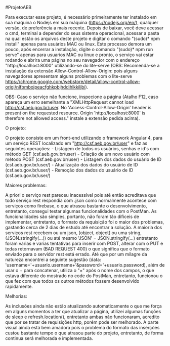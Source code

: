 #ProjetoAEB

Para executar esse projeto, é necessário primeiramente ter instalado em sua maquina o Nodejs em sua máquina (https://nodejs.org/en/), qualquer versão, de preferência a mais recente. Depois de baixar, você deve acessar o cmd, terminal a depender do seus sistema operacional, acessar a pasta na qual estão os arquivos deste projeto e digitar o comando "(sudo)* npm install" apenas para usuários MAC ou linux. Este processo demora um pouco, após encerrar a instalação, digite o comando "(sudo)* npm run serve" apenas para usuarios MAC ou linux e pronto, o serviço vai estar rodando e abrira uma página no seu navegador com o endereço "http://localhost:8000" utilizando-se do lite-serve (OBS: Recomenda-se a instalação da extensão Allow-Control-Allow-Origin: pois alguns navegadores apresentam alguns problemas com o lite-serve https://chrome.google.com/webstore/detail/allow-control-allow-origi/nlfbmbojpeacfghkpbjhddihlkkiljbi).


OBS:
Caso o serviço não funcione, inspecione a página (Atalho F12, caso apareça um erro semelhante a "XMLHttpRequest cannot load http://csf.aeb.gov.br/user. No 'Access-Control-Allow-Origin' header is present on the requested resource. Origin 'http://localhost:8000' is therefore not allowed access." instale a extensão pedida acima).

O projeto: 

O projeto consiste em um front-end utilizando o framework Angular 4, para um serviço REST localizado em "http://csf.aeb.gov.br/user" e faz as seguintes operações: - Listagem de todos os usuários, senhas e id's com método GET (csf.aeb.gov.br/user) - Criação de um novo usuário com método POST (csf.aeb.gov.br/user) - Listagem dos dados do usuário de ID (csf.aeb.gov.br/user/) - Atualização dos dados do usuário de ID (csf.aeb.gov.br/user/) - Remoção dos dados do usuário de ID (csf.aeb.gov.br/user/)

Maiores problemas: 

A priori o serviço rest pareceu inacessível pois até então acreditava que todo serviço rest respondia com .json como normalmente acontece com serviços como firebase, o que atrasou bastante o desenvolvimento, entretanto, consegui testar algumas funcionalidades com o PostMan. As funcionalidades são simples, portanto, não foram tão dificeis de implementar, entretanto, o formato da requisição foi o maior dos problemas, gastando cerca de 2 dias de estudo até encontrar a solução. A maioria dos serviços rest recebem ou um json, [object, object] ou uma string, (JSON.stringify(...)) ou até mesmo 'JSON' = JSON.stringify(...) entretanto foram varias e varias tentativas para inserir com POST, alterar com o PUT e todas retornavam (BAD REQUEST 400) o que significa que o formato enviado para o servidor rest está errado. Até que por um milagre da natureza encontrei a seguinte sugestão (data: 'username='+usuario.username+'&password='+usuario.password), além de usar o + para concatenar, utiliza o "=" após o nome dos campos, o que estava diferente do mostrado no code do PostMan, entretanto, funcionou o que fez com que todos os outros métodos fossem desenvolvido rapidamente.

Melhorias: 

As inclusões ainda não estão atualizando automaticamente o que me força em alguns momentos a ter que atualizar a página, utilizei algumas funções de sleep e refresh.location(), entretanto ambas não funcionaram, acredito que por se tratar de requisições http, porém pode ser melhorado. A parte visual ainda está bem amadora pois o problema do formato das inserções custou bastante tempo o que atrasou parte do projeto, entretanto, de forma continua será melhorada e implementada.
